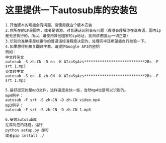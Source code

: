 这里提供一下autosub库的安装包
==============================
    1.其他版本的可能会有问题，请使用我这个版本安装
    2.你所在的IP是国内，或者是香港，对普通话识别会有问题（香港会理解你在说粤语，国内ip是无法执行的，所以，请使用其他国家的ip地址，我测试德国ip一切正常）
    3.识别的准确率是根据你的普通话标准程度决定的，处理完毕还希望能自行校验一下。
    4.如果想得到相关翻译字幕，请提供Google API的密钥
    例如：
    中文转英文
    autosub -S zh-CN -D en -K AIzaSyAzs***************************2Bs -F srt 1.mp3
    英文转中文
    autosub -S en -D zh-CN -K AIzaSyAzs***************************2Bs -F srt 1.mp3

    5.最好提交的是mp3文件，这样速度会快一些，当然mp4也是可以识别的。
    mp4例子：
    autosub -F srt -S zh-CN -D zh-CN video.mp4
    mp3例子：
    autosub -F srt -S zh-CN -D zh-CN 1.mp3

    6.安装autosub库
    在库对应的路径，运行
    python setup.py 即可
    或者pip install ./

